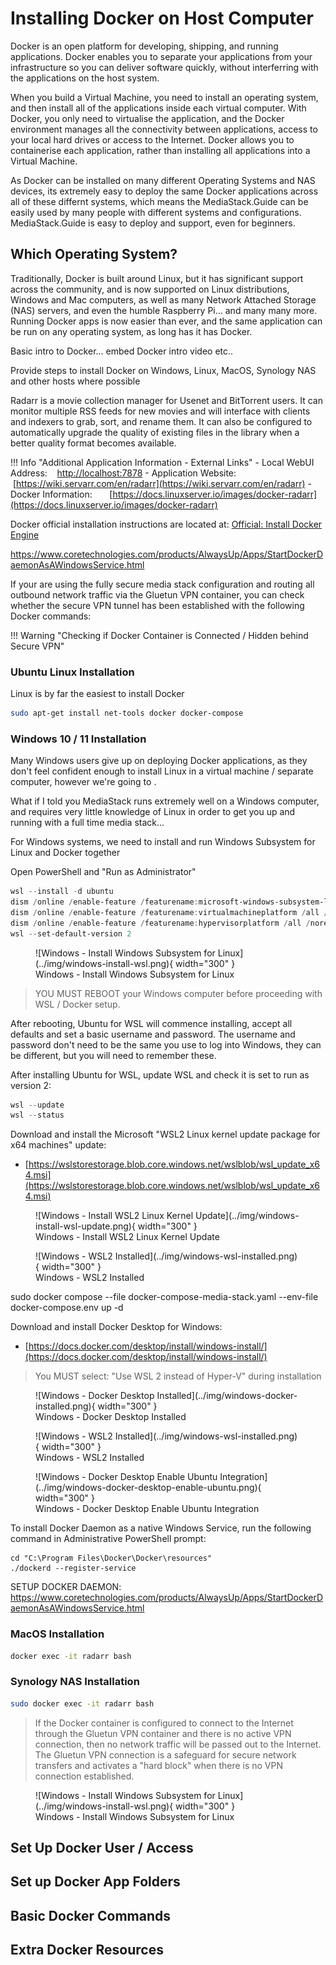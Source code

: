 # Installing Docker on Host Computer

Docker is an open platform for developing, shipping, and running applications. Docker enables you to separate your applications from your infrastructure so you can deliver software quickly, without interferring with the applications on the host system.

When you build a Virtual Machine, you need to install an operating system, and then install all of the applications inside each virtual computer. With Docker, you only need to virtualise the application, and the Docker environment manages all the connectivity between applications, access to your local hard drives or access to the Internet. Docker allows you to containerise each application, rather than installing all applications into a Virtual Machine.

As Docker can be installed on many different Operating Systems and NAS devices, its extremely easy to deploy the same Docker applications across all of these differnt systems, which means the MediaStack.Guide can be easily used by many people with different systems and configurations. MediaStack.Guide is easy to deploy and support, even for beginners.

## Which Operating System?

Traditionally, Docker is built around Linux, but it has significant support across the community, and is now supported on Linux distributions, Windows and Mac computers, as well as many Network Attached Storage (NAS) servers, and even the humble Raspberry Pi... and many many more. Running Docker apps is now easier than ever, and the same application can be run on any operating system, as long has it has Docker.






Basic intro to Docker... embed Docker intro video etc..

Provide steps to install Docker on Windows, Linux, MacOS, Synology NAS and other hosts where possible



Radarr is a movie collection manager for Usenet and BitTorrent users. It can monitor multiple RSS feeds for new movies and will interface with clients and indexers to grab, sort, and rename them. It can also be configured to automatically upgrade the quality of existing files in the library when a better quality format becomes available.

!!! Info "Additional Application Information - External Links"
    - Local WebUI Address: &nbsp; &nbsp;[http://localhost:7878](http://localhost:7878)
    - Application Website: &nbsp; &nbsp; &nbsp;[https://wiki.servarr.com/en/radarr](https://wiki.servarr.com/en/radarr)
    - Docker Information: &nbsp; &nbsp; &nbsp; [https://docs.linuxserver.io/images/docker-radarr](https://docs.linuxserver.io/images/docker-radarr)


Docker official installation instructions are located at: [Official: Install Docker Engine](https://docs.docker.com/engine/install/)

https://www.coretechnologies.com/products/AlwaysUp/Apps/StartDockerDaemonAsAWindowsService.html

If your are using the fully secure media stack configuration and routing all outbound network traffic via the Gluetun VPN container, you can check whether the secure VPN tunnel has been established with the following Docker commands:

!!! Warning "Checking if Docker Container is Connected / Hidden behind Secure VPN"

### Ubuntu Linux Installation

Linux is by far the easiest to install Docker

``` bash
sudo apt-get install net-tools docker docker-compose
```

### Windows 10 / 11 Installation

Many Windows users give up on deploying Docker applications, as they don't feel confident enough to install Linux in a virtual machine / separate computer, however we're going to .

What if I told you MediaStack runs extremely well on a Windows computer, and requires very little knowledge of Linux in order to get you up and running with a full time media stack... 


For Windows systems, we need to install and run Windows Subsystem for Linux and Docker together

Open PowerShell and "Run as Administrator"

``` powershell
wsl --install -d ubuntu
dism /online /enable-feature /featurename:microsoft-windows-subsystem-linux /all /norestart
dism /online /enable-feature /featurename:virtualmachineplatform /all /norestart
dism /online /enable-feature /featurename:hypervisorplatform /all /norestart
wsl --set-default-version 2
```

<figure markdown>
  ![Windows - Install Windows Subsystem for Linux](../img/windows-install-wsl.png){ width="300" }
  <figcaption>Windows - Install Windows Subsystem for Linux</figcaption>
</figure>

> YOU MUST REBOOT your Windows computer before proceeding with WSL / Docker setup.

After rebooting, Ubuntu for WSL will commence installing, accept all defaults and set a basic username and password. The username and password don't need to be the same you use to log into Windows, they can be different, but you will need to remember these.

After installing Ubuntu for WSL, update WSL and check it is set to run as version 2:

``` powershell
wsl --update
wsl --status
```

Download and install the Microsoft "WSL2 Linux kernel update package for x64 machines" update:

- [https://wslstorestorage.blob.core.windows.net/wslblob/wsl_update_x64.msi](https://wslstorestorage.blob.core.windows.net/wslblob/wsl_update_x64.msi)


<figure markdown>
  ![Windows - Install WSL2 Linux Kernel Update](../img/windows-install-wsl-update.png){ width="300" }
  <figcaption>Windows - Install WSL2 Linux Kernel Update</figcaption>
</figure>


<figure markdown>
  ![Windows - WSL2 Installed](../img/windows-wsl-installed.png){ width="300" }
  <figcaption>Windows - WSL2 Installed</figcaption>
</figure>




sudo docker compose --file docker-compose-media-stack.yaml --env-file docker-compose.env up -d
















Download and install Docker Desktop for Windows:

- [https://docs.docker.com/desktop/install/windows-install/](https://docs.docker.com/desktop/install/windows-install/)

> You MUST select: "Use WSL 2 instead of Hyper-V" during installation


<figure markdown>
  ![Windows - Docker Desktop Installed](../img/windows-docker-installed.png){ width="300" }
  <figcaption>Windows - Docker Desktop Installed</figcaption>
</figure>


<figure markdown>
  ![Windows - WSL2 Installed](../img/windows-wsl-installed.png){ width="300" }
  <figcaption>Windows - WSL2 Installed</figcaption>
</figure>


<figure markdown>
  ![Windows - Docker Desktop Enable Ubuntu Integration](../img/windows-docker-desktop-enable-ubuntu.png){ width="300" }
  <figcaption>Windows - Docker Desktop Enable Ubuntu Integration</figcaption>
</figure>



To install Docker Daemon as a native Windows Service, run the following command in Administrative PowerShell prompt:





```
cd "C:\Program Files\Docker\Docker\resources"
./dockerd --register-service
```

SETUP DOCKER DAEMON: https://www.coretechnologies.com/products/AlwaysUp/Apps/StartDockerDaemonAsAWindowsService.html


### MacOS Installation

``` bash
docker exec -it radarr bash
```

### Synology NAS Installation

``` bash
sudo docker exec -it radarr bash
```




> If the Docker container is configured to connect to the Internet through the Gluetun VPN container and there is no active VPN connection, then no network traffic will be passed out to the Internet. The Gluetun VPN connection is a safeguard for secure network transfers and activates a "hard block" when there is no VPN connection established.




<figure markdown>
  ![Windows - Install Windows Subsystem for Linux](../img/windows-install-wsl.png){ width="300" }
  <figcaption>Windows - Install Windows Subsystem for Linux</figcaption>
</figure>


## Set Up Docker User / Access


## Set up Docker App Folders


## Basic Docker Commands

## Extra Docker Resources






